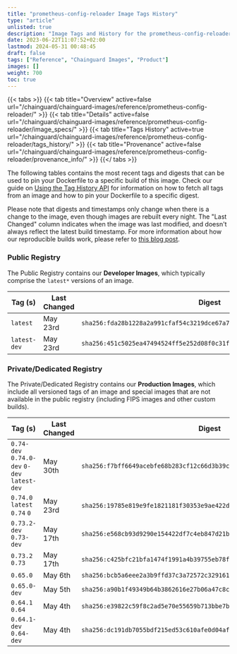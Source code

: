 ```yaml
---
title: "prometheus-config-reloader Image Tags History"
type: "article"
unlisted: true
description: "Image Tags and History for the prometheus-config-reloader Chainguard Image"
date: 2023-06-22T11:07:52+02:00
lastmod: 2024-05-31 00:48:45
draft: false
tags: ["Reference", "Chainguard Images", "Product"]
images: []
weight: 700
toc: true
---
```


{{< tabs >}}
{{< tab title="Overview" active=false url="/chainguard/chainguard-images/reference/prometheus-config-reloader/" >}}
{{< tab title="Details" active=false url="/chainguard/chainguard-images/reference/prometheus-config-reloader/image_specs/" >}}
{{< tab title="Tags History" active=true url="/chainguard/chainguard-images/reference/prometheus-config-reloader/tags_history/" >}}
{{< tab title="Provenance" active=false url="/chainguard/chainguard-images/reference/prometheus-config-reloader/provenance_info/" >}}
{{</ tabs >}}

The following tables contains the most recent tags and digests that can be used to pin your Dockerfile to a specific build of this image. Check our guide on [Using the Tag History API](/chainguard/chainguard-images/using-the-tag-history-api/) for information on how to fetch all tags from an image and how to pin your Dockerfile to a specific digest.

Please note that digests and timestamps only change when there is a change to the image, even though images are rebuilt every night. The "Last Changed" column indicates when the image was last modified, and doesn't always reflect the latest build timestamp. For more information about how our reproducible builds work, please refer to [this blog post](https://www.chainguard.dev/unchained/reproducing-chainguards-reproducible-image-builds).

### Public Registry
The Public Registry contains our **Developer Images**, which typically comprise the `latest*` versions of an image.

| Tag (s)       | Last Changed | Digest                                                                    |
|---------------|--------------|---------------------------------------------------------------------------|
|  `latest`     | May 23rd     | `sha256:fda28b1228a2a991cfaf54c3219dce67a79947296f668e9a77deba0c00d9e1b6` |
|  `latest-dev` | May 23rd     | `sha256:451c5025ea47494524ff5e252d08f0c31fdf505e2f849bd87ad013d86d12de0c` |


### Private/Dedicated Registry
The Private/Dedicated Registry contains our **Production Images**, which include all versioned tags of an image and special images that are not available in the public registry (including FIPS images and other custom builds).

| Tag (s)                                       | Last Changed | Digest                                                                    |
|-----------------------------------------------|--------------|---------------------------------------------------------------------------|
|  `0.74-dev` `0.74.0-dev` `0-dev` `latest-dev` | May 30th     | `sha256:f7bff6649acebfe68b283cf12c66d3b39cff75201f675ccce024d6efba60aa20` |
|  `0.74.0` `latest` `0.74` `0`                 | May 23rd     | `sha256:19785e819e9fe1821181f30353e9ae422d1b1a68ad1060cc1ecb5ed11fd7d98d` |
|  `0.73.2-dev` `0.73-dev`                      | May 17th     | `sha256:e568cb93d9290e154422df7c4eb847d21b6159fe61243bada01ae76c0a802c30` |
|  `0.73.2` `0.73`                              | May 17th     | `sha256:c425bfc21bfa1474f1991a4b39755eb78f7cc50025c1fd9d6797a2016b506312` |
|  `0.65.0`                                     | May 6th      | `sha256:bcb5a6eee2a3b9ffd37c3a72572c32916119844c4a52b8178fa163f2dcd87f44` |
|  `0.65.0-dev`                                 | May 5th      | `sha256:a90b1f49349b64b3862616e27b06a47c8cf382526d7b45f4d85c1b1b3f446596` |
|  `0.64.1` `0.64`                              | May 4th      | `sha256:e39822c59f8c2ad5e70e55659b713bbe7b7bf6cc9307133e4376e9974bd02487` |
|  `0.64.1-dev` `0.64-dev`                      | May 4th      | `sha256:dc191db7055bdf215ed53c610afe0d04af45d5442014d3535528a9bde68118e7` |

